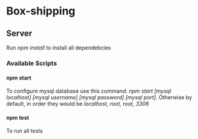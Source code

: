 # Box-shipping
## Server
Run _npm install_ to install all dependebcies 
### Available Scripts
#### npm start
To configure mysql database use this command: _npm start [mysql localhost] [mysql username] [mysql password] [mysql port]_. Otherwise by default, in order they would be _localhost, root, root, 3306_
#### npm test
To run all tests



 
